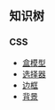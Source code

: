 ## 知识树


### CSS

* [盒模型](./CSS-盒模型.md)
* [选择器](./CSS-选择器.md)
* [边框](./CSS-边框.md)
* [背景](./CSS-背景.md)